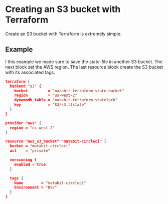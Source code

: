 # Creating an S3 bucket with Terraform
Create an S3 bucket with Terraform is extremely simple.

## Example
I this example we made sure to save the state-file in another S3 bucket. The next block set the AWS region. The last resource block create the S3 bucket with its associated tags.
```json
terraform {
  backend "s3" {
    bucket         = "matabit-terraform-state-bucket"
    region         = "us-west-2"
    dynamodb_table = "matabit-terraform-statelock"
    key            = "S3/s3.tfstate"
  }
}

provider "aws" {
  region = "us-west-2"
}

resource "aws_s3_bucket" "matabit-circleci" {
  bucket = "matabit-circleci"
  acl    = "private"

  versioning {
    enabled = true
  }

  tags {
    Name        = "matabit-circleci"
    Environment = "Dev"
  }
}

```